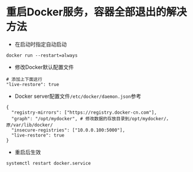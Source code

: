 # 重启Docker服务，容器全部退出的解决方法

* 在启动时指定自动启动

```
docker run --restart=always
```

* 修改Docker默认配置文件

```
# 添加上下面这行
"live-restore": true
```

* Docker server配置文件`/etc/docker/daemon.json`参考

```
{
  "registry-mirrors": ["https://registry.docker-cn.com"],
  "graph": "/opt/mydocker", # 修改数据的存放目录到/opt/mydocker/，原/var/lib/docker/
  "insecure-registries": ["10.0.0.100:5000"],
  "live-restore": true
}
```

* 重启后生效

```
systemctl restart docker.service
```

